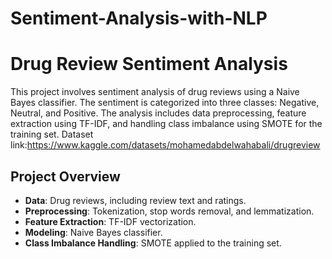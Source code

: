 # Sentiment-Analysis-with-NLP
# Drug Review Sentiment Analysis

This project involves sentiment analysis of drug reviews using a Naive Bayes classifier. The sentiment is categorized into three classes: Negative, Neutral, and Positive. The analysis includes data preprocessing, feature extraction using TF-IDF, and handling class imbalance using SMOTE for the training set.
Dataset link:https://www.kaggle.com/datasets/mohamedabdelwahabali/drugreview

## Project Overview

- **Data**: Drug reviews, including review text and ratings.
- **Preprocessing**: Tokenization, stop words removal, and lemmatization.
- **Feature Extraction**: TF-IDF vectorization.
- **Modeling**: Naive Bayes classifier.
- **Class Imbalance Handling**: SMOTE applied to the training set.
